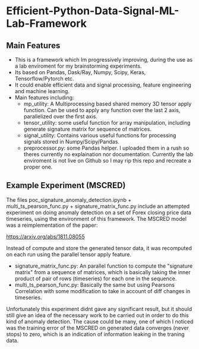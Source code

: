 # Efficient-Python-Data-Signal-ML-Lab-Framework

## Main Features
* This is a framework which Im progressively improving, during the use as a lab enviroment for my brainstorming experiments. 
* Its based on Pandas, Dask/Ray, Numpy, Scipy, Keras, Tensorflow/Pytorch etc. 
* It could enable efficient data and signal processing, feature engineering and machine learning. 
* Main features including:
  * mp_utility: A Multiprocessing based shared memory 3D tensor apply function. Can be used to apply any function over the last 2 axis, parallelized over the first axis. 
  * tensor_utility: some useful function for array manipulation, including generate signature matrix for sequence of matrices. 
  * signal_utility: Contains various useful functions for processing signals stored in Numpy/Scipy/Pandas.
  * preprocessor.py: some Pandas helper. 
I uploaded them in a rush so theres currently no explaination nor documentation. 
Currently the lab enviroment is not live on Github so I may rip this repo and recreate a proper one. 

## Example Experiment (MSCRED) 
The files poc_signature_anomaly_detection.ipynb + multi_ts_pearson_func.py + signature_matrix_func.py include an attempted experiment on doing anomaly detection on a set of Forex closing price data timeseries, using the environment of this framework. The MSCRED model was a reimplementation of the paper:

https://arxiv.org/abs/1811.08055

Instead of compute and store the generated tensor data, it was recomputed on each run using the parallel tensor apply feature. 
* signature_matrix_func.py: An parallel function to compute the "signature matrix" from a sequence of matrices, which is basically taking the inner product of pair of rows (timeseries) for each one in the sequence. 
* multi_ts_pearson_func.py: Basically the same but using Pearsons Correlation with some modification to take in account of diff changes in timeseries. 

Unfortunately this experiment didnt gave any significant result, but it should still give an idea of the necessary work to be carried out in order to do this kind of anomaly detection. The cause could be many, one of which I noticed was the training error of the MSCRED on generated data converges (never stops) to zero, which is an indication of information leaking in the traning data. 
